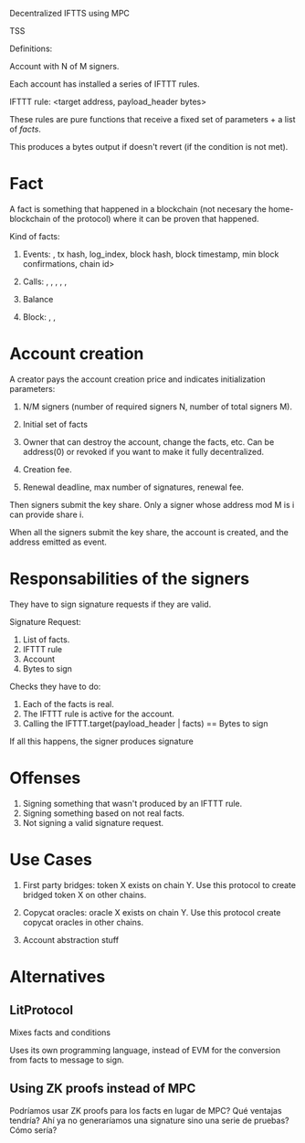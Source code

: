 Decentralized IFTTS using MPC

TSS


Definitions:

Account with N of M signers. 

Each account has installed a series of IFTTT rules.


IFTTT rule: <target address, payload_header bytes>

These rules are pure functions that receive a fixed set of parameters + a list of *facts*.

This produces a bytes output if doesn't revert (if the condition is not met).


# Fact

A fact is something that happened in a blockchain (not necesary the home-blockchain of the protocol) where it can be proven that happened.

Kind of facts:

1. Events: <event signature>, tx hash, log_index, block hash, block timestamp, min block confirmations, chain id>

2. Calls: <target>, <call>, <result>, <blocknumber>, <min block confirmations>, <chain id>

3. Balance

4. Block: <number>, <timestamp>, <hash>


# Account creation

A creator pays the account creation price and indicates initialization parameters:

1. N/M signers (number of required signers N, number of total signers M).

2. Initial set of facts 

3. Owner that can destroy the account, change the facts, etc. Can be address(0) or revoked if you want to make it fully decentralized.

4. Creation fee.

5. Renewal deadline, max number of signatures, renewal fee.


Then signers submit the key share. Only a signer whose address mod M is i can provide share i. 

When all the signers submit the key share, the account is created, and the address emitted as event.


# Responsabilities of the signers

They have to sign signature requests if they are valid. 

Signature Request: 

1. List of facts.
2. IFTTT rule 
3. Account 
4. Bytes to sign 

Checks they have to do:

1. Each of the facts is real.
2. The IFTTT rule is active for the account.
3. Calling the IFTTT.target(payload_header | facts) == Bytes to sign 

If all this happens, the signer produces signature 


# Offenses

1. Signing something that wasn't produced by an IFTTT rule.
2. Signing something based on not real facts. 
3. Not signing a valid signature request.


# Use Cases


1. First party bridges: token X exists on chain Y. Use this protocol to create bridged token X on other chains.

2. Copycat oracles: oracle X exists on chain Y. Use this protocol create copycat oracles in other chains.

3. Account abstraction stuff


# Alternatives

## LitProtocol

Mixes facts and conditions

Uses its own programming language, instead of EVM for the conversion from facts to message to sign. 


## Using ZK proofs instead of MPC

Podríamos usar ZK proofs para los facts en lugar de MPC? Qué ventajas tendría? Ahí ya no generaríamos una signature sino una serie de pruebas? Cómo sería?




